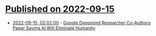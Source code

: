 # [Published on 2022-09-15](index.md)

* [2022-09-15, 02:02:00](https://slashdot.org/story/22/09/14/2146210/google-deepmind-researcher-co-authors-paper-saying-ai-will-eliminate-humanity?utm_source=rss1.0mainlinkanon&utm_medium=feed) - [Google Deepmind Researcher Co-Authors Paper Saying AI Will Eliminate Humanity](https://slashdot.org/story/22/09/14/2146210/google-deepmind-researcher-co-authors-paper-saying-ai-will-eliminate-humanity?utm_source=rss1.0mainlinkanon&utm_medium=feed)
